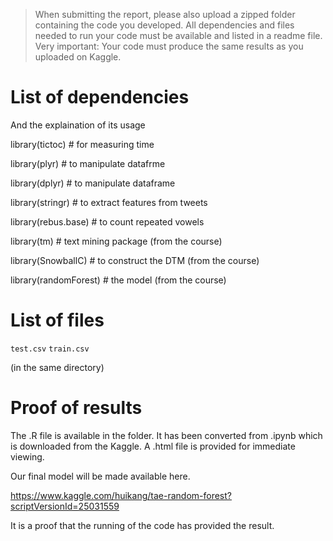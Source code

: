 > When submitting the report, please also upload a zipped folder containing the code you developed. 
> All dependencies and files needed to run your code must be available and listed in a readme file. 
> Very important: Your code must produce the same results as you uploaded on Kaggle.



# List of dependencies

And the explaination of its usage

library(tictoc) # for measuring time 

library(plyr) # to manipulate datafrme

library(dplyr) # to manipulate dataframe

library(stringr) # to extract features from tweets

library(rebus.base) # to count repeated vowels

library(tm) # text mining package (from the course)

library(SnowballC) # to construct the DTM (from the course)

library(randomForest) # the model (from the course)



# List of files

`test.csv`
`train.csv`

(in the same directory)



# Proof of results

The .R file is available in the folder. It has been converted from .ipynb which is downloaded from the Kaggle. A .html file is provided for immediate viewing.



Our final model will be made available here.

https://www.kaggle.com/huikang/tae-random-forest?scriptVersionId=25031559

It is a proof that the running of the code has provided the result.